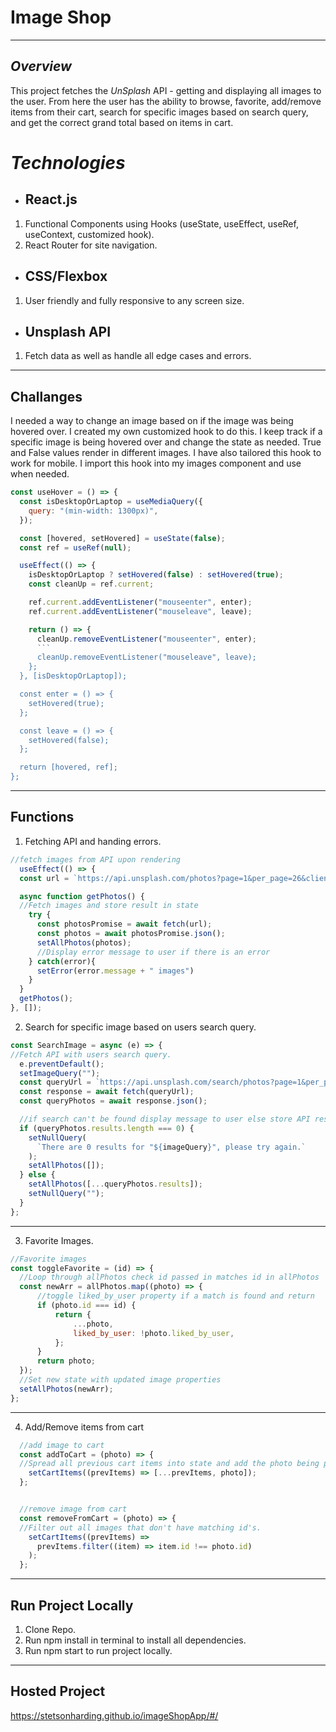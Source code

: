 # Image Shop
---
## *Overview*
This project fetches the *UnSplash* API - getting and displaying all images to the user. From here the user has the ability to browse, favorite, add/remove items from their cart, search for specific images based on search query, and get the correct grand total based on items in cart.
# *Technologies*
- ## React.js
 1. Functional Components using Hooks (useState, useEffect, useRef, useContext, customized hook).
 2. React Router for site navigation.
- ## CSS/Flexbox
 1. User friendly and fully responsive to any screen size.
 - ## Unsplash API
 1. Fetch data as well as handle all edge cases and errors.
 ---
 ## Challanges
 
I needed a way to change an image based on if the image was being hovered over. I created my own customized hook to do this. I keep track if a specific image is being hovered over and change the state as needed. True and False values render in different images. I have also tailored this hook to work for mobile. I import this hook into my images component and use when needed.
 
```JavaScript
const useHover = () => {
  const isDesktopOrLaptop = useMediaQuery({
    query: "(min-width: 1300px)",
  });

  const [hovered, setHovered] = useState(false);
  const ref = useRef(null);

  useEffect(() => {
    isDesktopOrLaptop ? setHovered(false) : setHovered(true);
    const cleanUp = ref.current;

    ref.current.addEventListener("mouseenter", enter);
    ref.current.addEventListener("mouseleave", leave);

    return () => {
      cleanUp.removeEventListener("mouseenter", enter);
      ```
      cleanUp.removeEventListener("mouseleave", leave);
    };
  }, [isDesktopOrLaptop]);

  const enter = () => {
    setHovered(true);
  };

  const leave = () => {
    setHovered(false);
  };

  return [hovered, ref];
};

```
 
---

 ## Functions
 1. Fetching API and handing errors.
  ```JavaScript
  //fetch images from API upon rendering 
    useEffect(() => {
    const url = `https://api.unsplash.com/photos?page=1&per_page=26&client_id=${process.env.REACT_APP_UNSPLASH_KEY}`;

    async function getPhotos() {
    //Fetch images and store result in state 
      try {
        const photosPromise = await fetch(url);
        const photos = await photosPromise.json();
        setAllPhotos(photos);
        //Display error message to user if there is an error
      } catch(error){
        setError(error.message + " images")
      }
    }
    getPhotos();
  }, []);
  ```
 2. Search for specific image based on users search query.
  ```JavaScript
  const SearchImage = async (e) => {
  //Fetch API with users search query.
    e.preventDefault(); 
    setImageQuery("");
    const queryUrl = `https://api.unsplash.com/search/photos?page=1&per_page=26&query=${imageQuery}&client_id=${process.env.REACT_APP_UNSPLASH_KEY}`;
    const response = await fetch(queryUrl);
    const queryPhotos = await response.json();

    //if search can't be found display message to user else store API results in state.
    if (queryPhotos.results.length === 0) {
      setNullQuery(
        `There are 0 results for "${imageQuery}", please try again.`
      );
      setAllPhotos([]);
    } else {
      setAllPhotos([...queryPhotos.results]);
      setNullQuery("");
    }
  };
  ```
 ---
 3. Favorite Images.
 
  ```JavaScript
  //Favorite images
const toggleFavorite = (id) => {
    //Loop through allPhotos check id passed in matches id in allPhotos
    const newArr = allPhotos.map((photo) => {
        //toggle liked_by_user property if a match is found and return 
        if (photo.id === id) {
            return {
                ...photo,
                liked_by_user: !photo.liked_by_user,
            };
        }
        return photo;
    });
    //Set new state with updated image properties
    setAllPhotos(newArr);
};
```
---
4. Add/Remove items from cart
```JavaScript
  //add image to cart
  const addToCart = (photo) => {
  //Spread all previous cart items into state and add the photo being passed in.
    setCartItems((prevItems) => [...prevItems, photo]);
  };


  //remove image from cart
  const removeFromCart = (photo) => {
  //Filter out all images that don't have matching id's.
    setCartItems((prevItems) =>
      prevItems.filter((item) => item.id !== photo.id)
    );
  };
  ```
  ---
  ## Run Project Locally
  1. Clone Repo.
  2. Run npm install in terminal to install all dependencies.
  3. Run npm start to run project locally.
  ---
  ## Hosted Project
  https://stetsonharding.github.io/imageShopApp/#/




 


